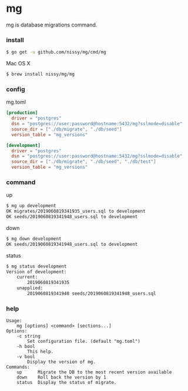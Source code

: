 # mg
mg is database migrations command.

### install

```bash
$ go get -u github.com/nissy/mg/cmd/mg
```

Mac OS X
```bash
$ brew install nissy/mg/mg
```

### config

mg.toml
```toml
[production]
  driver = "postgres"
  dsn = "postgres://user:password@hostname:5432/mg?sslmode=disable"
  source_dir = ["./db/migrate", "./db/seed"]
  version_table = "mg_versions"

[development]
  driver = "postgres"
  dsn = "postgres://user:password@hostname:5432/mg?sslmode=disable"
  source_dir = ["./db/migrate", "./db/seed", "./db/test"]
  version_table = "mg_versions"
```

### command

up
```bash
$ mg up development
OK migrates/2019060819341935_users.sql to development
OK seeds/2019060819341948_users.sql to development
```

down
```bash
$ mg down development
OK seeds/2019060819341948_users.sql to development
```

status
```bash
$ mg status development
Version of development:
    current:
        2019060819341935
    unapplied:
        2019060819341948 seeds/2019060819341948_users.sql
```

### help
```
Usage:
    mg [options] <command> [sections...]
Options:
    -c string
        Set configuration file. (default "mg.toml")
    -h bool
        This help.
    -v bool
        Display the version of mg.
Commands:
    up      Migrate the DB to the most recent version available
    down    Roll back the version by 1
    status  Display the status of migrate.
```
